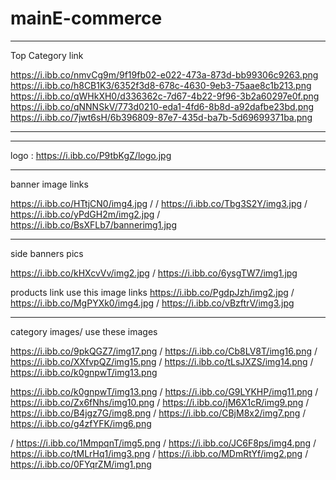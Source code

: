 # mainE-commerce



--------------------------

Top Category link

https://i.ibb.co/nmvCg9m/9f19fb02-e022-473a-873d-bb99306c9263.png
https://i.ibb.co/h8CB1K3/6352f3d8-678c-4630-9eb3-75aae8c1b213.png
https://i.ibb.co/qWHkXH0/d336362c-7d67-4b22-9f96-3b2a60297e0f.png
https://i.ibb.co/qNNNSkV/773d0210-eda1-4fd6-8b8d-a92dafbe23bd.png
https://i.ibb.co/7jwt6sH/6b396809-87e7-435d-ba7b-5d69699371ba.png

--------------------------








----------------------------------------------------
logo :   https://i.ibb.co/P9tbKgZ/logo.jpg

----------------------------------------------------
banner image links

https://i.ibb.co/HTtjCN0/img4.jpg / / https://i.ibb.co/Tbg3S2Y/img3.jpg / https://i.ibb.co/yPdGH2m/img2.jpg / https://i.ibb.co/BsXFLb7/bannerimg1.jpg

----------------------------------------------------
side banners pics

https://i.ibb.co/kHXcvVv/img2.jpg / https://i.ibb.co/6ysgTW7/img1.jpg

products link use this image links https://i.ibb.co/PgdpJzh/img2.jpg / https://i.ibb.co/MgPYXk0/img4.jpg / https://i.ibb.co/vBzftrV/img3.jpg


----------------------------------------------------
category images/ use these images 

https://i.ibb.co/9pkQGZ7/img17.png 
/
https://i.ibb.co/Cb8LV8T/img16.png
/
https://i.ibb.co/XXfvpQZ/img15.png
/
https://i.ibb.co/tLsJXZS/img14.png
/
https://i.ibb.co/k0gnpwT/img13.png

https://i.ibb.co/k0gnpwT/img13.png
/
https://i.ibb.co/G9LYKHP/img11.png
/
https://i.ibb.co/Zx6fNhs/img10.png
/
https://i.ibb.co/jM6X1cR/img9.png
/
https://i.ibb.co/B4jgz7G/img8.png
/
https://i.ibb.co/CBjM8x2/img7.png
/
https://i.ibb.co/g4zfYFK/img6.png

/
https://i.ibb.co/1MmpqnT/img5.png
/
https://i.ibb.co/JC6F8ps/img4.png
/
https://i.ibb.co/tMLrHq1/img3.png
/
https://i.ibb.co/MDmRtYf/img2.png
/
https://i.ibb.co/0FYqrZM/img1.png

